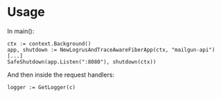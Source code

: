 # Usage

In main():

```
ctx := context.Background()
app, shutdown := NewLogrusAndTraceAwareFiberApp(ctx, "mailgun-api")
[...]
SafeShutdown(app.Listen(":8080"), shutdown(ctx))
```

And then inside the request handlers:

```
logger := GetLogger(c)
```
